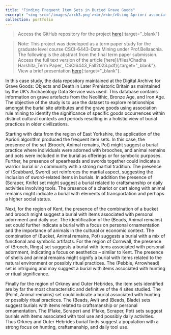 ```yaml
---
title: "Finding Frequent Item Sets in Buried Grave Goods"
excerpt: "<img src='/images/arch3.png'><br/><br/>Using Apriori association rule mining algorithm on Digital Archive for Grave Goods in Later Prehistoric Britain to identify frequently buried together items"
collection: portfolio
---
```

> Access the GitHub repository for the project [here](https://github.com/harshitaachadha/Data-Mining-in-Archeology){:target="_blank"}

> Note: This project was developed as a term paper study for the graduate level course CSCI-6443-Data Mining under Prof.Bellaachia. The following is the abstract from the final term paper submission. Access the full text version of the article [here](/files/Chadha Harshita_Term Paper_ CSCI6443_Fall2023.pdf){:target="_blank"}. View a brief presentation [here](https://docs.google.com/presentation/d/1L2OayD-bh1KThuYxsuPug0c3iTLWBJXQLZG07eh7jpc/edit?usp=sharing){:target="_blank"}.

In this case study, the data repository maintained at the Digital Archive for Grave Goods: Objects and Death in Later Prehistoric Britain as maintained by the UK’s Archaeology Data Service was used. This database contains information on grave artefacts from the Neolithic, Bronze Age, and Iron Age. The objective of the study is to use the dataset to explore relationships amongst the burial site attributes and the grave goods using association rule mining to identify the significance of specific goods occurrences within distinct cultural contexts and periods resulting in a holistic view of burial practices in older civilizations.

Starting with data from the region of East Yorkshire, the application of the Apriori algorithm produced the frequent item sets. In this case, the presence of the set (Brooch, Animal remains, Pot) might suggest a burial practice where individuals were adorned with brooches, and animal remains and pots were included in the burial as offerings or for symbolic purposes. Further, he presence of spearheads and swords together could indicate a warrior burial or a community with a strong martial tradition. The presence of (Scabbard, Sword) set reinforces the martial aspect, suggesting the inclusion of sword-related items in burials. In addition the presence of (Scraper, Knife) set might suggest a burial related to craftsmanship or daily activities involving tools. The presence of a chariot or cart along with animal remains might indicate a burial with elements of transportation and perhaps a higher social status.

Next, for the region of Kent, the presence of the combination of a bucket and brooch might suggest a burial with items associated with personal adornment and daily use. The identification of the (Beads, Animal remains) set could further indicate a
burial with a focus on personal ornamentation and the importance of animals in the cultural or economic context. The combination of (Bucket, Animal remains, Pot) suggests a burial with a mix of functional and symbolic artifacts. For the region of Cornwall, the presence of (Brooch, Rings) set suggests a burial with items associated with personal adornment, indicating a focus on aesthetics – similar to Kent. The presence of shells and animal remains might signify a burial with items related to the natural environment or possibly ritual practices. The (Pebble, Arrowhead) set is intriguing and may suggest a burial with items associated with hunting or ritual significance.

Finally for the region of Orkney and Outer Hebrides, the item sets identified are by far the most characteristic and definitive of the 4 sites studied. The (Point, Animal remains) set could indicate a burial associated with hunting or possibly ritual practices. The (Beads, Awl) and (Beads, Blade) sets suggest burials with items related to craftsmanship or personal ornamentation. The (Flake, Scraper) and (Flake, Scraper, Pot) sets suggest burials with items associated with tool use and possibly daily activities. Thus Orkney and Outer Hebrides burial finds suggest a population with a strong focus on hunting, craftsmanship, and daily tool use.
